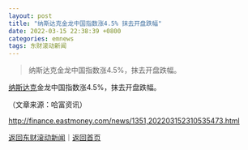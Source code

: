 ```yaml
---
layout: post
title: "纳斯达克金龙中国指数涨4.5% 抹去开盘跌幅"
date: 2022-03-15 22:38:39 +0800
categories: emnews
tags: 东财滚动新闻
---
```

> 纳斯达克金龙中国指数涨4.5%，抹去开盘跌幅。

<p><span id="stock_105.NDAQ"><a href="http://quote.eastmoney.com/unify/r/105.NDAQ" class="keytip" data-code="105,NDAQ">纳斯达克</a></span><span id="quote_105.NDAQ"></span>金龙中国指数涨4.5%，抹去开盘跌幅。</p><p class="em_media">（文章来源：哈富资讯）</p>

<http://finance.eastmoney.com/news/1351,202203152310535473.html>

[返回东财滚动新闻](//finews.withounder.com/emnews/)｜[返回首页](//finews.withounder.com/)